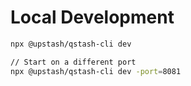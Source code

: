 # Local Development
```bash
npx @upstash/qstash-cli dev

// Start on a different port
npx @upstash/qstash-cli dev -port=8081


```